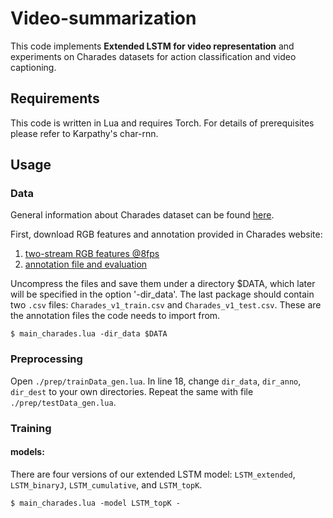 # Video-summarization
This code implements **Extended LSTM for video representation** and experiments on Charades datasets for action classification and video captioning.
## Requirements
This code is written in Lua and requires Torch. For details of prerequisites please refer to Karpathy's char-rnn.
## Usage
### Data
General information about Charades dataset can be found [here](http://allenai.org/plato/charades/).

First, download RGB features and annotation provided in Charades website:
1. [two-stream RGB features @8fps](http://ai2-website.s3.amazonaws.com/data/Charades_v1_features_rgb.tar.gz)
2. [annotation file and evaluation](http://ai2-website.s3.amazonaws.com/data/Charades.zip)

Uncompress the files and save them under a directory $DATA, which later will be specified in the option '-dir_data'. The last package should contain two ```.csv``` files: ```Charades_v1_train.csv``` and ```Charades_v1_test.csv```. These are the annotation files the code needs to import from. 
```
$ main_charades.lua -dir_data $DATA
```
### Preprocessing
Open ```./prep/trainData_gen.lua```. In line 18, change ```dir_data```, ```dir_anno```, ```dir_dest``` to your own directories. 
Repeat the same with file ```./prep/testData_gen.lua```. 

### Training
#### models:
There are four versions of our extended LSTM model: ```LSTM_extended```, ```LSTM_binaryJ```, ```LSTM_cumulative```, and ```LSTM_topK```. 

```
$ main_charades.lua -model LSTM_topK -
